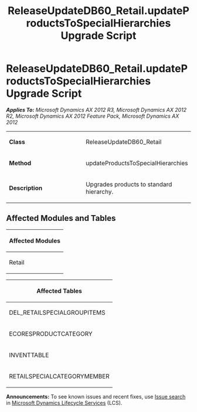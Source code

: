 ﻿---
title: ReleaseUpdateDB60_Retail.updateProductsToSpecialHierarchies Upgrade Script
TOCTitle: ReleaseUpdateDB60_Retail.updateProductsToSpecialHierarchies Upgrade Script
ms:assetid: fee1f24e-869e-2eb6-cd30-a04da7dff959
ms:mtpsurl: https://msdn.microsoft.com/en-us/library/JJ720195(v=AX.60)
ms:contentKeyID: 49712500
ms.date: 05/18/2015
mtps_version: v=AX.60
---

# ReleaseUpdateDB60\_Retail.updateProductsToSpecialHierarchies Upgrade Script 


_**Applies To:** Microsoft Dynamics AX 2012 R3, Microsoft Dynamics AX 2012 R2, Microsoft Dynamics AX 2012 Feature Pack, Microsoft Dynamics AX 2012_

<table>
<colgroup>
<col style="width: 50%" />
<col style="width: 50%" />
</colgroup>
<tbody>
<tr class="odd">
<td><p><strong>Class</strong></p></td>
<td><p>ReleaseUpdateDB60_Retail</p></td>
</tr>
<tr class="even">
<td><p><strong>Method</strong></p></td>
<td><p>updateProductsToSpecialHierarchies</p></td>
</tr>
<tr class="odd">
<td><p><strong>Description</strong></p></td>
<td><p>Upgrades products to standard hierarchy.</p></td>
</tr>
</tbody>
</table>


## Affected Modules and Tables

<table>
<colgroup>
<col style="width: 100%" />
</colgroup>
<thead>
<tr class="header">
<th><p>Affected Modules</p></th>
</tr>
</thead>
<tbody>
<tr class="odd">
<td><p>Retail</p></td>
</tr>
</tbody>
</table>


<table>
<colgroup>
<col style="width: 100%" />
</colgroup>
<thead>
<tr class="header">
<th><p>Affected Tables</p></th>
</tr>
</thead>
<tbody>
<tr class="odd">
<td><p>DEL_RETAILSPECIALGROUPITEMS</p></td>
</tr>
<tr class="even">
<td><p>ECORESPRODUCTCATEGORY</p></td>
</tr>
<tr class="odd">
<td><p>INVENTTABLE</p></td>
</tr>
<tr class="even">
<td><p>RETAILSPECIALCATEGORYMEMBER</p></td>
</tr>
</tbody>
</table>

  
**Announcements:** To see known issues and recent fixes, use [Issue search](http://go.microsoft.com/fwlink/?linkid=389258) in [Microsoft Dynamics Lifecycle Services](http://go.microsoft.com/fwlink/?linkid=306505) (LCS).

